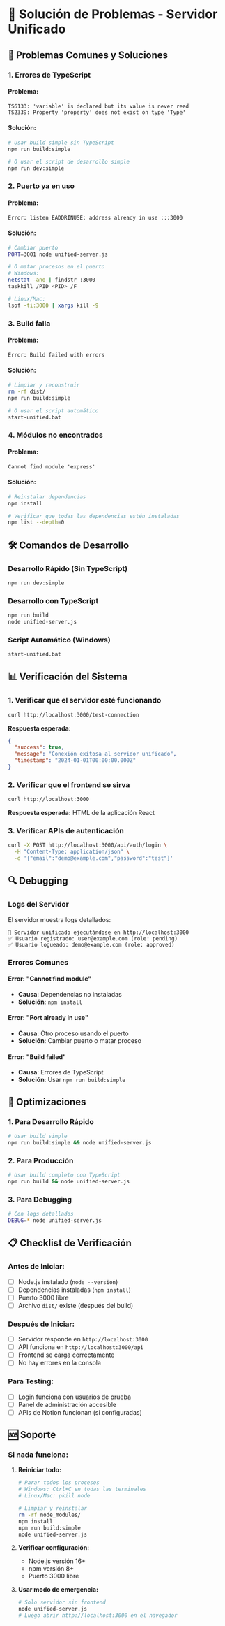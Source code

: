 # 🔧 Solución de Problemas - Servidor Unificado

## 🚨 **Problemas Comunes y Soluciones**

### **1. Errores de TypeScript**

#### **Problema:**
```
TS6133: 'variable' is declared but its value is never read
TS2339: Property 'property' does not exist on type 'Type'
```

#### **Solución:**
```bash
# Usar build simple sin TypeScript
npm run build:simple

# O usar el script de desarrollo simple
npm run dev:simple
```

### **2. Puerto ya en uso**

#### **Problema:**
```
Error: listen EADDRINUSE: address already in use :::3000
```

#### **Solución:**
```bash
# Cambiar puerto
PORT=3001 node unified-server.js

# O matar procesos en el puerto
# Windows:
netstat -ano | findstr :3000
taskkill /PID <PID> /F

# Linux/Mac:
lsof -ti:3000 | xargs kill -9
```

### **3. Build falla**

#### **Problema:**
```
Error: Build failed with errors
```

#### **Solución:**
```bash
# Limpiar y reconstruir
rm -rf dist/
npm run build:simple

# O usar el script automático
start-unified.bat
```

### **4. Módulos no encontrados**

#### **Problema:**
```
Cannot find module 'express'
```

#### **Solución:**
```bash
# Reinstalar dependencias
npm install

# Verificar que todas las dependencias estén instaladas
npm list --depth=0
```

## 🛠️ **Comandos de Desarrollo**

### **Desarrollo Rápido (Sin TypeScript)**
```bash
npm run dev:simple
```

### **Desarrollo con TypeScript**
```bash
npm run build
node unified-server.js
```

### **Script Automático (Windows)**
```bash
start-unified.bat
```

## 📊 **Verificación del Sistema**

### **1. Verificar que el servidor esté funcionando**
```bash
curl http://localhost:3000/test-connection
```

**Respuesta esperada:**
```json
{
  "success": true,
  "message": "Conexión exitosa al servidor unificado",
  "timestamp": "2024-01-01T00:00:00.000Z"
}
```

### **2. Verificar que el frontend se sirva**
```bash
curl http://localhost:3000
```

**Respuesta esperada:** HTML de la aplicación React

### **3. Verificar APIs de autenticación**
```bash
curl -X POST http://localhost:3000/api/auth/login \
  -H "Content-Type: application/json" \
  -d '{"email":"demo@example.com","password":"test"}'
```

## 🔍 **Debugging**

### **Logs del Servidor**
El servidor muestra logs detallados:
```
🚀 Servidor unificado ejecutándose en http://localhost:3000
✅ Usuario registrado: user@example.com (role: pending)
✅ Usuario logueado: demo@example.com (role: approved)
```

### **Errores Comunes**

#### **Error: "Cannot find module"**
- **Causa**: Dependencias no instaladas
- **Solución**: `npm install`

#### **Error: "Port already in use"**
- **Causa**: Otro proceso usando el puerto
- **Solución**: Cambiar puerto o matar proceso

#### **Error: "Build failed"**
- **Causa**: Errores de TypeScript
- **Solución**: Usar `npm run build:simple`

## 🚀 **Optimizaciones**

### **1. Para Desarrollo Rápido**
```bash
# Usar build simple
npm run build:simple && node unified-server.js
```

### **2. Para Producción**
```bash
# Usar build completo con TypeScript
npm run build && node unified-server.js
```

### **3. Para Debugging**
```bash
# Con logs detallados
DEBUG=* node unified-server.js
```

## 📋 **Checklist de Verificación**

### **Antes de Iniciar:**
- [ ] Node.js instalado (`node --version`)
- [ ] Dependencias instaladas (`npm install`)
- [ ] Puerto 3000 libre
- [ ] Archivo `dist/` existe (después del build)

### **Después de Iniciar:**
- [ ] Servidor responde en `http://localhost:3000`
- [ ] API funciona en `http://localhost:3000/api`
- [ ] Frontend se carga correctamente
- [ ] No hay errores en la consola

### **Para Testing:**
- [ ] Login funciona con usuarios de prueba
- [ ] Panel de administración accesible
- [ ] APIs de Notion funcionan (si configuradas)

## 🆘 **Soporte**

### **Si nada funciona:**
1. **Reiniciar todo:**
   ```bash
   # Parar todos los procesos
   # Windows: Ctrl+C en todas las terminales
   # Linux/Mac: pkill node
   
   # Limpiar y reinstalar
   rm -rf node_modules/
   npm install
   npm run build:simple
   node unified-server.js
   ```

2. **Verificar configuración:**
   - Node.js versión 16+
   - npm versión 8+
   - Puerto 3000 libre

3. **Usar modo de emergencia:**
   ```bash
   # Solo servidor sin frontend
   node unified-server.js
   # Luego abrir http://localhost:3000 en el navegador
   ``` 